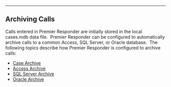   ---------------------
  **Archiving Calls**
  ---------------------

Calls entered in Premier Responder are initially stored in the local
cases.mdb data file.  Premier Responder can be configured to
automatically archive calls to a common Access, SQL Server, or Oracle
database.  The following topics describe how Premier Responder is
configured to archive calls:

-   [Case Archive](Case%20Archive.htm)
-   [Access Archive](Case%20Archive%20Access.htm)
-   [SQL Server Archive](Case%20Archive%20SQL.htm)
-   [Oracle Archive](Case%20Archive%20Oracle.htm)

